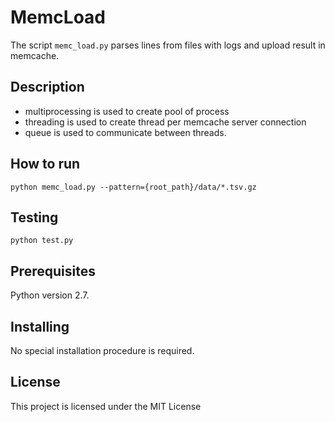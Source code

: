 MemcLoad
=====================

The script `memc_load.py` parses lines from files with logs and upload result in memcache.

## Description ##
* multiprocessing is used to create pool of process
* threading is used to create thread per memcache server connection
* queue is used to communicate between threads.

## How to run ##

`python memc_load.py --pattern={root_path}/data/*.tsv.gz`

## Testing ##

`python test.py`

## Prerequisites

Python version 2.7.

## Installing

No special installation procedure is required. 

## License

This project is licensed under the MIT License

